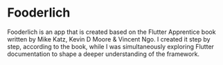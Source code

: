 # Fooderlich
Fooderlich is an app that is created based on the Flutter Apprentice book written by Mike Katz, Kevin D Moore & Vincent Ngo. I created it step by step, according to the book, while I was simultaneously exploring Flutter documentation to shape a deeper understanding of the framework.
 
